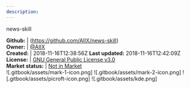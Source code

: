 ```yaml
---
description: 
---
```

news-skill



**Github:** | (https://github.com/AIIX/news-skill)  
**Owner:** | [@AIIX](https://github.com/AIIX)  
**Created:** | 2018-11-16T12:38:56Z  **Last updated:** 2018-11-16T12:42:09Z  
**License:** | [GNU General Public License v3.0](https://api.github.com/licenses/gpl-3.0)  
**Market status:** | [Not in Market](https://market.mycroft.ai/skill/)  
 ![.gitbook/assets/mark-1-icon.png]  ![.gitbook/assets/mark-2-icon.png]  ![.gitbook/assets/picroft-icon.png]  ![.gitbook/assets/kde.png]  
